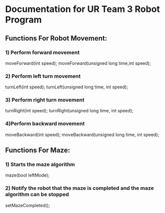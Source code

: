 # Documentation for UR Team 3 Robot Program

## Functions For Robot Movement:

### 1) Perform forward movement
moveForward(int speed);
moveForward(unsigned long time,int speed);

### 2) Perform left turn movement
turnLeft(int speed);
turnLeft(unsigned long time, int speed);

### 3) Perform right turn movement
turnRight(int speed);
turnRight(unsigned long time, int speed);

### 4)Perform backward movement
moveBackward(int speed);
moveBackward(unsigned long time, int speed);

## Functions For Maze:
### 1) Starts the maze algorithm
maze(bool leftMode);
### 2) Notify the robot that the maze is completed and the maze algorithm can be stopped
setMazeCompleted();
